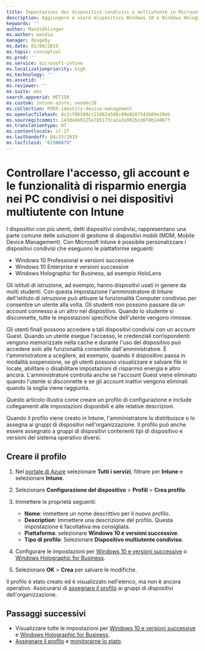 ```yaml
---
title: Impostazioni dei dispositivi condivisi o multiutente in Microsoft Intune - Azure | Microsoft Docs
description: Aggiungere e usare dispositivi Windows 10 e Windows Holographic for Business condivisi o usati da più utenti in Microsoft Intune. Visualizzare un elenco di tutte le impostazioni e delle loro funzioni nei dispositivi, inclusi i dispositivi Microsoft HoloLens. Controllare gli account Guest, gestire gli account ed eliminare quelli inattivi, consentire o impedire il salvataggio nella risorsa di archiviazione locale, impostare le opzioni di alimentazione e sospensione, scegliere quando installare gli aggiornamenti e usare i dispositivi in ambienti di formazione in un profilo di configurazione del dispositivo.
keywords: ''
author: MandiOhlinger
ms.author: mandia
manager: dougeby
ms.date: 01/09/2019
ms.topic: conceptual
ms.prod: ''
ms.service: microsoft-intune
ms.localizationpriority: high
ms.technology: ''
ms.assetid: ''
ms.reviewer: ''
ms.suite: ems
search.appverid: MET150
ms.custom: intune-azure; seodec18
ms.collection: M365-identity-device-management
ms.openlocfilehash: 8c2cf06508cc21682a580c09e8207343b09e39eb
ms.sourcegitcommit: 143dade9125e7b5173ca2a3a902bcd6f4b14067f
ms.translationtype: HT
ms.contentlocale: it-IT
ms.lasthandoff: 04/23/2019
ms.locfileid: "61506679"
---
```

# <a name="control-access-accounts-and-power-features-on-shared-pc-or-multi-user-devices-using-intune"></a>Controllare l'accesso, gli account e le funzionalità di risparmio energia nei PC condivisi o nei dispositivi multiutente con Intune

I dispositivi con più utenti, detti dispositivi condivisi, rappresentano una parte comune delle soluzioni di gestione di dispositivi mobili (MDM, Mobile Device Management). Con Microsoft Intune è possibile personalizzare i dispositivi condivisi che eseguono le piattaforme seguenti:

- Windows 10 Professional e versioni successive
- Windows 10 Enterprise e versioni successive
- Windows Holographic for Business, ad esempio HoloLens

Gli istituti di istruzione, ad esempio, hanno dispositivi usati in genere da molti studenti. Con questa impostazione l'amministratore di Intune dell'istituto di istruzione può attivare la funzionalità Computer condiviso per consentire un utente alla volta. Gli studenti non possono passare da un account connesso a un altro nel dispositivo. Quando lo studente si disconnette, tutte le impostazioni specifiche dell'utente vengono rimosse.

Gli utenti finali possono accedere a tali dispositivi condivisi con un account Guest. Quando un utente esegue l'accesso, le credenziali corrispondenti vengono memorizzate nella cache e durante l'uso del dispositivo può accedere solo alle funzionalità consentite dall'amministratore. È l'amministratore a scegliere, ad esempio, quando il dispositivo passa in modalità sospensione, se gli utenti possono visualizzare e salvare file in locale, abilitare o disabilitare impostazioni di risparmio energia e altro ancora. L'amministratore controlla anche se l'account Guest viene eliminato quando l'utente si disconnette e se gli account inattivi vengono eliminati quando la soglia viene raggiunta.

Questo articolo illustra come creare un profilo di configurazione e include collegamenti alle impostazioni disponibili e alle relative descrizioni.

Quando il profilo viene creato in Intune, l'amministratore lo distribuisce o lo assegna ai gruppi di dispositivi nell'organizzazione. Il profilo può anche essere assegnato a gruppi di dispositivi contenenti tipi di dispositivo e versioni del sistema operativo diversi.

## <a name="create-the-profile"></a>Creare il profilo

1. Nel [portale di Azure](https://portal.azure.com) selezionare **Tutti i servizi**, filtrare per **Intune** e selezionare **Intune**.
2. Selezionare **Configurazione del dispositivo** > **Profili** > **Crea profilo**.
3. Immettere le proprietà seguenti:

   - **Nome**: immettere un nome descrittivo per il nuovo profilo.
   - **Description**: Immettere una descrizione del profilo. Questa impostazione è facoltativa ma consigliata.
   - **Piattaforma**: selezionare **Windows 10 e versioni successive**.
   - **Tipo di profilo**: Selezionare **Dispositivo multiutente condiviso**.

4. Configurare le impostazioni per [Windows 10 e versioni successive](shared-user-device-settings-windows.md) o [Windows Holographic for Business](shared-user-device-settings-windows-holographic.md).

5. Selezionare **OK** > **Crea** per salvare le modifiche.

Il profilo è stato creato ed è visualizzato nell'elenco, ma non è ancora operativo. Assicurarsi di [assegnare il profilo](device-profile-assign.md) ai gruppi di dispositivi dell'organizzazione.

## <a name="next-steps"></a>Passaggi successivi

- Visualizzare tutte le impostazioni per [Windows 10 e versioni successive](shared-user-device-settings-windows.md) e [Windows Holographic for Business](shared-user-device-settings-windows-holographic.md).
- [Assegnare il profilo](device-profile-assign.md) e [monitorarne lo stato](device-profile-monitor.md).
